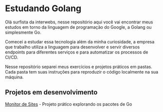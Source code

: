 # Estudando Golang

Olá surfista da interwebs, nesse repositório aqui você vai encontrar meus estudos em torno da linguagem de programação do Google, a Golang ou simplesmente Go. 

Comecei a estudar essa tecnologia além da minha curiosidade, a empresa que trabalho utiliza a linguagem para desenvolver e servir diversos endpoints para diferentes serviços e para automatizar os processos de CI/CD.

Nesse repositório separei meus exercícios e projetos práticos em pastas. Cada pasta tem suas instruções para reproduzir o código localmente na sua máquina.

## Projetos em desenvolvimento

[Monitor de Sites](https://github.com/paulodsneto/estudando-golang/tree/main/monitor%20de%20sites) - Projeto prático explorando os pacotes de Go